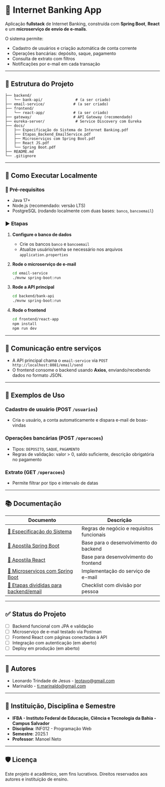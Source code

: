 # 🏦 Internet Banking App

Aplicação **fullstack** de Internet Banking, construída com **Spring Boot**, **React** e um **microserviço de envio de e-mails**.

O sistema permite:
- Cadastro de usuários e criação automática de conta corrente
- Operações bancárias: depósito, saque, pagamento
- Consulta de extrato com filtros
- Notificações por e-mail em cada transação

---

## 🧱 Estrutura do Projeto

```
├── backend/
│   └── bank-api/               # (a ser criado)
├── email-service/             # (a ser criado)
├── frontend/
│   └── react-app/             # (a ser criado)
├── gateway/                   # API Gateway (recomendado)
├── eureka-server/              # Service Discovery com Eureka
├── docs/
│   ├── Especificação do Sistema de Internet Banking.pdf
│   ├── Etapas_Backend_EmailService.pdf
│   ├── Microserviços com Spring Boot.pdf
│   ├── React JS.pdf
│   └── Spring Boot.pdf
├── README.md
└── .gitignore
```

---

## 🚀 Como Executar Localmente

### 🔧 Pré-requisitos
- Java 17+
- Node.js (recomendado: versão LTS)
- PostgreSQL (rodando localmente com duas bases: `banco`, `bancoemail`)

### ▶️ Etapas

1. **Configure o banco de dados**
   - Crie os bancos `banco` e `bancoemail`
   - Atualize usuário/senha se necessário nos arquivos `application.properties`

2. **Rode o microserviço de e-mail**
   ```bash
   cd email-service
   ./mvnw spring-boot:run
   ```

3. **Rode a API principal**
   ```bash
   cd backend/bank-api
   ./mvnw spring-boot:run
   ```

4. **Rode o frontend**
   ```bash
   cd frontend/react-app
   npm install
   npm run dev
   ```

---

## 📡 Comunicação entre serviços

- A API principal chama o `email-service` via `POST http://localhost:8081/email/send`
- O frontend consome o backend usando **Axios**, enviando/recebendo dados no formato JSON.

---

## 🧪 Exemplos de Uso

### Cadastro de usuário (POST `/usuarios`)
- Cria o usuário, a conta automaticamente e dispara e-mail de boas-vindas

### Operações bancárias (POST `/operacoes`)
- Tipos: `DEPOSITO`, `SAQUE`, `PAGAMENTO`
- Regras de validação: valor > 0, saldo suficiente, descrição obrigatória no pagamento

### Extrato (GET `/operacoes`)
- Permite filtrar por tipo e intervalo de datas

---

## 📚 Documentação

| Documento | Descrição |
|-----------|-----------|
| [📄 Especificação do Sistema](docs/Especifica%C3%A7%C3%A3o%20do%20Sistema%20de%20Internet%20Banking.pdf) | Regras de negócio e requisitos funcionais |
| [📘 Apostila Spring Boot](docs/Spring%20Boot.pdf) | Base para o desenvolvimento do backend |
| [📙 Apostila React](docs/React%20JS.pdf) | Base para desenvolvimento do frontend |
| [📗 Microserviços com Spring Boot](docs/Microservi%C3%A7os%20com%20%20Spring%20Boot.pdf) | Implementação do serviço de e-mail |
| [📑 Etapas divididas para backend/email](docs/Etapas_Backend_EmailService.pdf) | Checklist com divisão por pessoa |


---

## ✅ Status do Projeto

- [ ] Backend funcional com JPA e validação
- [ ] Microserviço de e-mail testado via Postman
- [ ] Frontend React com páginas conectadas à API
- [ ] Integração com autenticação (em aberto)
- [ ] Deploy em produção (em aberto)

---

## 🤝 Autores

- Leonardo Trindade de Jesus - leotavo@gmail.com
- Marinaldo - ti.marinaldo@gmail.com

---

## 🏫 Instituição, Disciplina e Semestre

- **IFBA - Instituto Federal de Educação, Ciência e Tecnologia da Bahia - Campus Salvador**
- **Disciplina**: INF012 - Programação Web
- **Semestre**: 2025.1
- **Professor**: Manoel Neto

---

## 🛡️ Licença

Este projeto é acadêmico, sem fins lucrativos. Direitos reservados aos autores e instituição de ensino.
